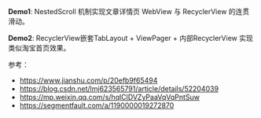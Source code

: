 **Demo1**: NestedScroll 机制实现文章详情页 WebView 与 RecyclerView 的连贯滑动。

**Demo2**: RecyclerView嵌套TabLayout + ViewPager + 内部RecyclerView 实现类似淘宝首页效果。

参考：

 - https://www.jianshu.com/p/20efb9f65494
 - https://blog.csdn.net/lmj623565791/article/details/52204039
 - https://mp.weixin.qq.com/s/hqlCIDVZyPaaVqVqPntSuw
 - https://segmentfault.com/a/1190000019272870
